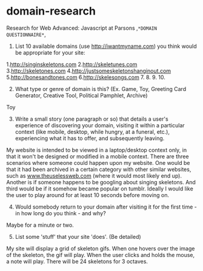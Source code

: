 # domain-research
Research for Web Advanced: Javascript at Parsons
,`*DOMAIN QUESTIONNAIRE*`,

1. List 10 available domains (use http://iwantmyname.com) you think would be appropriate for your site:

 1.http://singinskeletons.com
 2.http://skeletunes.com
 3.http://skeletones.com
 4.http://justsomeskeletonshanginout.com
 5.http://bonesandtones.com
 6.http://skelesongs.com
 7.
 8.
 9.
 10.
  
2. What type or genre of domain is this? (Ex. Game, Toy, Greeting Card Generator, Creative Tool, Political Pamphlet, Archive)

  Toy
  
3. Write a small story (one paragraph or so) that details a user's experience of discovering your domain, visiting it within a particular context (like mobile, desktop, while hungry, at a funeral, etc.), experiencing what it has to offer, and subsequently leaving.

 My website is intended to be viewed in a laptop/desktop context only, in that it won't be designed or modified in a mobile context. There are three scenarios where someone could happen upon my website. One would be that it had been archived in a certain category with other similar websites, such as www.theuselessweb.com (where it would most likely end up). Another is if someone happens to be googling about singing skeletons. And third would be if it somehow became popular on tumblr. Ideally I would like the user to play around for at least 10 seconds before moving on. 
  
4. Would somebody return to your domain after visiting it for the first time - in how long do you think - and why?

  Maybe for a minute or two. 
  
5. List some 'stuff' that your site 'does'. (Be detailed)

  My site will display a grid of skeleton gifs. When one hovers over the image of the skeleton, the gif will play. When the user clicks and holds the mouse, a note will play. There will be 24 skeletons for 3 octaves. 
